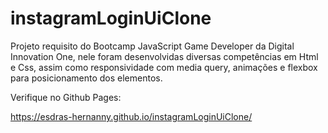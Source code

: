 # instagramLoginUiClone
Projeto requisito do Bootcamp JavaScript Game Developer da Digital Innovation One, nele foram desenvolvidas diversas competências em Html e Css, assim como responsividade com media query, animações e flexbox para posicionamento dos elementos.

Verifique no Github Pages:

https://esdras-hernanny.github.io/instagramLoginUiClone/
